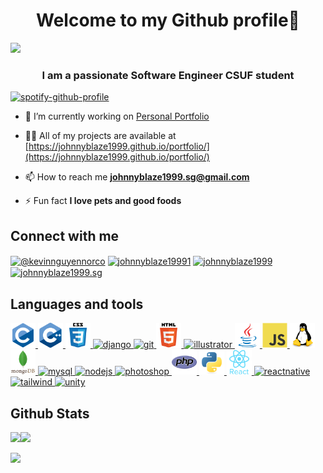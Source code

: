 <h1 align="center">Welcome to my Github profile👋</h1>
<p><img src="https://github.com/johnnyblaze1999/johnnyblaze1999/assets/12011322/b56d5855-083d-4ea1-a165-59db0c15b887"/></p>
<h3 align="center">I am a passionate Software Engineer CSUF student</h3>


[![spotify-github-profile](https://spotify-github-profile.vercel.app/api/view?uid=johnnyblaaze1999&cover_image=true&theme=novatorem&show_offline=false&background_color=121212&interchange=false&bar_color=00ffff&bar_color_cover=false)](https://github.com/kittinan/spotify-github-profile)

- 🔭 I’m currently working on [Personal Portfolio](https://github.com/johnnyblaze1999/portfolio)

- 👨‍💻 All of my projects are available at [https://johnnyblaze1999.github.io/portfolio/](https://johnnyblaze1999.github.io/portfolio/)

- 📫 How to reach me **johnnyblaze1999.sg@gmail.com**

- ⚡ Fun fact **I love pets and good foods**

## Connect with me
<p align="left">
<a href="https://linkedin.com/in/kevinnguyennorco" target="blank"><img align="center" src="https://raw.githubusercontent.com/rahuldkjain/github-profile-readme-generator/master/src/images/icons/Social/linked-in-alt.svg" alt="@kevinnguyennorco" height="30" width="40" /></a>
<a href="https://www.hackerrank.com/johnnyblaze19991" target="blank"><img align="center" src="https://raw.githubusercontent.com/rahuldkjain/github-profile-readme-generator/master/src/images/icons/Social/hackerrank.svg" alt="johnnyblaze19991" height="30" width="40" /></a>
<a href="https://www.leetcode.com/johnnyblaze1999" target="blank"><img align="center" src="https://raw.githubusercontent.com/rahuldkjain/github-profile-readme-generator/master/src/images/icons/Social/leet-code.svg" alt="johnnyblaze1999" height="30" width="40" /></a>
<a href="mailto:johnnyblaze1999.sg@gmail.com" target="blank"><img align="center" src="https://upload.wikimedia.org/wikipedia/commons/7/7e/Gmail_icon_%282020%29.svg" alt="johnnyblaze1999.sg" height="30" width="40" /></a>
</p>

## Languages and tools
<p align="left"> <a href="https://www.cprogramming.com/" target="_blank" rel="noreferrer"> <img src="https://raw.githubusercontent.com/devicons/devicon/master/icons/c/c-original.svg" alt="c" width="40" height="40"/> </a> <a href="https://www.w3schools.com/cpp/" target="_blank" rel="noreferrer"> <img src="https://raw.githubusercontent.com/devicons/devicon/master/icons/cplusplus/cplusplus-original.svg" alt="cplusplus" width="40" height="40"/> </a> <a href="https://www.w3schools.com/css/" target="_blank" rel="noreferrer"> <img src="https://raw.githubusercontent.com/devicons/devicon/master/icons/css3/css3-original-wordmark.svg" alt="css3" width="40" height="40"/> </a> <a href="https://www.djangoproject.com/" target="_blank" rel="noreferrer"> <img src="https://cdn.worldvectorlogo.com/logos/django.svg" alt="django" width="40" height="40"/> </a> <a href="https://git-scm.com/" target="_blank" rel="noreferrer"> <img src="https://www.vectorlogo.zone/logos/git-scm/git-scm-icon.svg" alt="git" width="40" height="40"/> </a> <a href="https://www.w3.org/html/" target="_blank" rel="noreferrer"> <img src="https://raw.githubusercontent.com/devicons/devicon/master/icons/html5/html5-original-wordmark.svg" alt="html5" width="40" height="40"/> </a> <a href="https://www.adobe.com/in/products/illustrator.html" target="_blank" rel="noreferrer"> <img src="https://www.vectorlogo.zone/logos/adobe_illustrator/adobe_illustrator-icon.svg" alt="illustrator" width="40" height="40"/> </a> <a href="https://www.java.com" target="_blank" rel="noreferrer"> <img src="https://raw.githubusercontent.com/devicons/devicon/master/icons/java/java-original.svg" alt="java" width="40" height="40"/> </a> <a href="https://developer.mozilla.org/en-US/docs/Web/JavaScript" target="_blank" rel="noreferrer"> <img src="https://raw.githubusercontent.com/devicons/devicon/master/icons/javascript/javascript-original.svg" alt="javascript" width="40" height="40"/> </a> <a href="https://www.linux.org/" target="_blank" rel="noreferrer"> <img src="https://raw.githubusercontent.com/devicons/devicon/master/icons/linux/linux-original.svg" alt="linux" width="40" height="40"/> </a> <a href="https://www.mongodb.com/" target="_blank" rel="noreferrer"> <img src="https://raw.githubusercontent.com/devicons/devicon/master/icons/mongodb/mongodb-original-wordmark.svg" alt="mongodb" width="40" height="40"/> </a> <a href="https://www.mysql.com/" target="_blank" rel="noreferrer"> <img src="https://www.freepnglogos.com/uploads/logo-mysql-png/logo-mysql-development-mysql-logo-code-icon-9.png" alt="mysql" width="40" height="40"/> </a> <a href="https://nodejs.org" target="_blank" rel="noreferrer"> <img src="https://cdn-icons-png.flaticon.com/512/5968/5968322.png" alt="nodejs" width="40" height="40"/> </a> <a href="https://www.photoshop.com/en" target="_blank" rel="noreferrer"> <img src="https://upload.wikimedia.org/wikipedia/commons/thumb/a/af/Adobe_Photoshop_CC_icon.svg/512px-Adobe_Photoshop_CC_icon.svg.png?20200616073617" alt="photoshop" width="40" height="40"/> </a> <a href="https://www.php.net" target="_blank" rel="noreferrer"> <img src="https://raw.githubusercontent.com/devicons/devicon/master/icons/php/php-original.svg" alt="php" width="40" height="40"/> </a> <a href="https://www.python.org" target="_blank" rel="noreferrer"> <img src="https://raw.githubusercontent.com/devicons/devicon/master/icons/python/python-original.svg" alt="python" width="40" height="40"/> </a> <a href="https://reactjs.org/" target="_blank" rel="noreferrer"> <img src="https://raw.githubusercontent.com/devicons/devicon/master/icons/react/react-original-wordmark.svg" alt="react" width="40" height="40"/> </a> <a href="https://reactnative.dev/" target="_blank" rel="noreferrer"> <img src="https://reactnative.dev/img/header_logo.svg" alt="reactnative" width="40" height="40"/> </a> <a href="https://tailwindcss.com/" target="_blank" rel="noreferrer"> <img src="https://www.vectorlogo.zone/logos/tailwindcss/tailwindcss-icon.svg" alt="tailwind" width="40" height="40"/> </a> <a href="https://unity.com/" target="_blank" rel="noreferrer"> <img src="https://www.svgrepo.com/show/331626/unity.svg" alt="unity" width="40" height="40"/> </a> </p>

## Github Stats
<p><img align="left" src="https://github-readme-stats.vercel.app/api?username=johnnyblaze1999&show_icons=true&locale=en&theme=nightowl" /></p>
<p><img src="https://streak-stats.demolab.com/?user=johnnyblaze1999&theme=nightowl" /></p>
<p><img src="https://github-readme-stats.vercel.app/api/top-langs?username=johnnyblaze1999&show_icons=true&locale=en&layout=compact&theme=nightowl"/></p>
